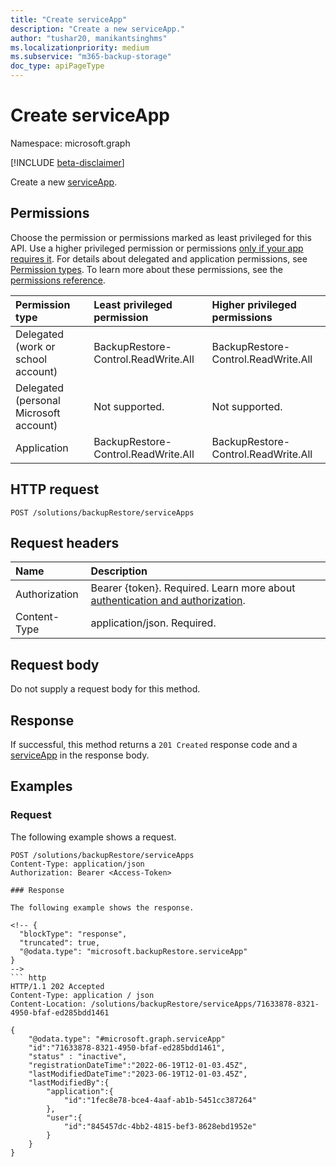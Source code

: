 ```yaml
---
title: "Create serviceApp"
description: "Create a new serviceApp."
author: "tushar20, manikantsinghms"
ms.localizationpriority: medium
ms.subservice: "m365-backup-storage"
doc_type: apiPageType
---
```


# Create serviceApp

Namespace: microsoft.graph

[!INCLUDE [beta-disclaimer](../../includes/beta-disclaimer.md)]

Create a new [serviceApp](../resources/serviceapp.md).

## Permissions

Choose the permission or permissions marked as least privileged for this API. Use a higher privileged permission or permissions [only if your app requires it](/graph/permissions-overview#best-practices-for-using-microsoft-graph-permissions). For details about delegated and application permissions, see [Permission types](/graph/permissions-overview#permission-types). To learn more about these permissions, see the [permissions reference](/graph/permissions-reference).

<!-- {
  "blockType": "permissions",
  "name": "backuprestoreroot-create-serviceapps-permissions"
}
-->
<!--[!INCLUDE [permissions-table](../includes/permissions/backuprestoreroot-create-serviceapps-permissions.md)]-->
|Permission type|Least privileged permission|Higher privileged permissions|
|:---|:---|:---|
|Delegated (work or school account)|BackupRestore-Control.ReadWrite.All|BackupRestore-Control.ReadWrite.All|
|Delegated (personal Microsoft account)|Not supported.|Not supported.|
|Application|BackupRestore-Control.ReadWrite.All|BackupRestore-Control.ReadWrite.All|

## HTTP request

<!-- {
  "blockType": "ignored"
}
-->
``` http
POST /solutions/backupRestore/serviceApps
```

## Request headers

|Name|Description|
|:---|:---|
|Authorization|Bearer {token}. Required. Learn more about [authentication and authorization](/graph/auth/auth-concepts).|
|Content-Type|application/json. Required.|

## Request body

Do not supply a request body for this method.

## Response

If successful, this method returns a `201 Created` response code and a [serviceApp](../resources/serviceapp.md) in the response body.

## Examples

### Request

The following example shows a request.
<!-- {
  "blockType": "request",
  "name": "create_serviceapp"
}
-->
``` http
POST /solutions/backupRestore/serviceApps
Content-Type: application/json
Authorization: Bearer <Access-Token>

### Response

The following example shows the response.

<!-- {
  "blockType": "response",
  "truncated": true,
  "@odata.type": "microsoft.backupRestore.serviceApp"
}
-->
``` http
HTTP/1.1 202 Accepted
Content-Type: application / json
Content-Location: /solutions/backupRestore/serviceApps/71633878-8321-4950-bfaf-ed285bdd1461

{
    "@odata.type": "#microsoft.graph.serviceApp"
    "id":"71633878-8321-4950-bfaf-ed285bdd1461",
    "status" : "inactive",
    "registrationDateTime":"2022-06-19T12-01-03.45Z",
    "lastModifiedDateTime":"2023-06-19T12-01-03.45Z",
    "lastModifiedBy":{
        "application":{
            "id":"1fec8e78-bce4-4aaf-ab1b-5451cc387264"
        },
        "user":{
            "id":"845457dc-4bb2-4815-bef3-8628ebd1952e"
        }
    }
}